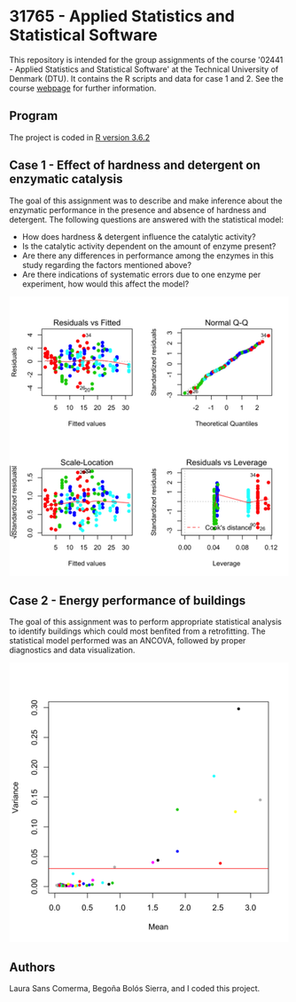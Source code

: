 # 31765 - Applied Statistics and Statistical Software
This repository is intended for the group assignments of the course '02441 - Applied Statistics and Statistical Software' at the Technical University of Denmark (DTU). It contains the R scripts and data for case 1 and 2. See the course [webpage](https://kurser.dtu.dk/course/2019-2020/02441) for further information.

## Program
The project is coded in [R version 3.6.2](https://cran.r-project.org/)

## Case 1 - Effect of hardness and detergent on enzymatic catalysis
The goal of this assignment was to describe and make inference about the enzymatic performance in the presence and absence of hardness and detergent. The following questions are answered with the statistical model:
  * How does hardness & detergent influence the catalytic activity?
  * Is the catalytic activity dependent on the amount of enzyme present?
  * Are there any differences in performance among the enzymes in this study regarding the factors mentioned above?
  * Are there indications of systematic errors due to one enzyme per experiment, how would this affect the model?

![Linear Model](https://github.com/jmontalvo94/02441_Applied_Statistics/blob/master/Case1/4_Images/LinearModel_Transformed8.png)

## Case 2 - Energy performance of buildings
The goal of this assignment was to perform appropriate statistical analysis to identify buildings which could most benfited from a retrofitting. The statistical model performed was an ANCOVA, followed by proper diagnostics and data visualization.

![Building variance vs. mean](https://github.com/jmontalvo94/02441_Applied_Statistics/blob/master/Case2/4_Images/variance_vs_mean_building.png)

## Authors
Laura Sans Comerma, Begoña Bolós Sierra, and I coded this project.
